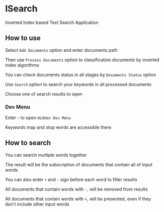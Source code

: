 # ISearch
Inverted Index based Text Search Application

## How to use

Select `Add Documents` option and enter documents path

Then use `Process Documents` option to classification documents by inverted index algorithms

You can check documents status in all stages by `Documents Status` option

Use `Search` option to search your keywords in all processed documents

Choose one of search results to open

### Dev Menu

Enter `~` to open `Hidden Dev Menu`

Keywords map and stop words are accessible there

## How to search

You can search multiple words together

The result will be the subscription of documents that contain all of input words

You can also enter `+` and `-` sign before each word to filter results

All documents that contain words with `-`, will be removed from results

All documents that contain words with `+`, will be presented, even if they don't include other input words